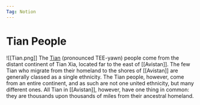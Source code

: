 ```yaml
---
Tag: Notion
---
```

# Tian People
![[Tian.png]]
The [Tian](https://pathfinderwiki.com/wiki/Tian_(human_ethnicity)) (pronounced TEE-yawn) people come from the distant continent of Tian Xia, located far to the east of [[Avistan]]. The few Tian who migrate from their homeland to the shores of [[Avistan]] are generally classed as a single ethnicity. The Tian people, however, come from an entire continent, and as such are not one united ethnicity, but many different ones. All Tian in [[Avistan]], however, have one thing in common: they are thousands upon thousands of miles from their ancestral homeland.